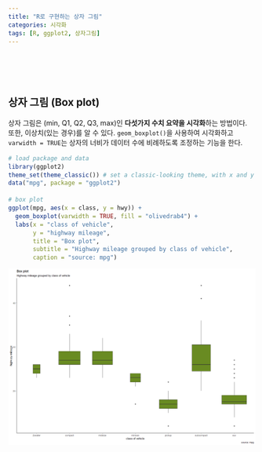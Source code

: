 ```yaml
---
title: "R로 구현하는 상자 그림"
categories: 시각화
tags: [R, ggplot2, 상자그림]
---
```


<div style="margin-bottom:100px;"></div>

## 상자 그림 (Box plot)

상자 그림은 (min, Q1, Q2, Q3, max)인 **다섯가지 수치 요약을 시각화**하는 방법이다. 또한, 이상치(있는 경우)를 알 수 있다. `geom_boxplot()`을 사용하여 시각화하고 `varwidth = TRUE`는 상자의 너비가 데이터 수에 비례하도록 조정하는 기능을 한다.

```r
# load package and data
library(ggplot2)
theme_set(theme_classic()) # set a classic-looking theme, with x and y axis lines and no grid lines
data("mpg", package = "ggplot2")

# box plot
ggplot(mpg, aes(x = class, y = hwy)) + 
  geom_boxplot(varwidth = TRUE, fill = "olivedrab4") + 
  labs(x = "class of vehicle", 
       y = "highway mileage",
       title = "Box plot", 
       subtitle = "Highway mileage grouped by class of vehicle", 
       caption = "source: mpg")
```

![](/public/img/2022-06-22-visualization-summary/box_plot-1.png)